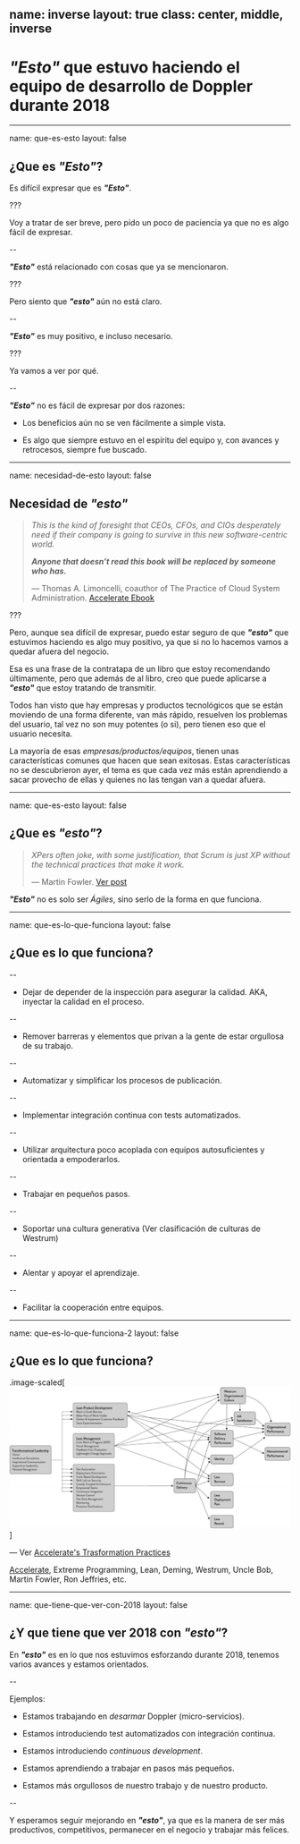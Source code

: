 name: inverse
layout: true
class: center, middle, inverse
---
# _**"Esto"**_ que estuvo haciendo el equipo de desarrollo de Doppler durante 2018

---
name: que-es-esto
layout: false
## ¿Que es _**"Esto"**_?

Es difícil expresar que es _**"Esto"**_.

???

Voy a tratar de ser breve, pero pido un poco de paciencia ya que no es algo fácil de expresar.

--

_**"Esto"**_ está relacionado con cosas que ya se mencionaron.

???

Pero siento que _**"esto"**_ aún no está claro.

--

_**"Esto"**_ es muy positivo, e incluso necesario.

???

Ya vamos a ver por qué.

--

_**"Esto"**_ no es fácil de expresar por dos razones:

* Los beneficios aún no se ven fácilmente a simple vista.

* Es algo que siempre estuvo en el espíritu del equipo y, con avances y retrocesos, siempre fue buscado.

---
name: necesidad-de-esto
layout: false
## Necesidad de _**"esto"**_

> _This is the kind of foresight that CEOs, CFOs, and CIOs desperately need if their company is going to survive in this new software-centric world._
>
> _**Anyone that doesn’t read this book will be replaced by someone who has.**_
>
> — Thomas A. Limoncelli, coauthor of The Practice of Cloud System Administration. [Accelerate Ebook](https://makingsense.slack.com/files/U04U7GL8D/FFK3H0280/accelerate_-_forsgren_phd.mobi)

???

Pero, aunque sea difícil de expresar, puedo estar seguro de que _**"esto"**_ que estuvimos haciendo es algo muy positivo, ya que si no lo hacemos vamos a quedar afuera del negocio.

Esa es una frase de la contratapa de un libro que estoy recomendando últimamente, pero que además de al libro, creo que puede aplicarse a _**"esto"**_ que estoy tratando de transmitir.

Todos han visto que hay empresas y productos tecnológicos que se están moviendo de una forma diferente, van más rápido, resuelven los problemas del usuario, tal vez no son muy potentes (o si), pero tienen eso que el usuario necesita.

La mayoría de esas _empresas/productos/equipos_, tienen unas características comunes que hacen que sean exitosas. Estas características no se descubrieron ayer, el tema es que cada vez más están aprendiendo a sacar provecho de ellas y quienes no las tengan van a quedar afuera.

---
name: que-es-esto
layout: false
## ¿Que es _**"esto"**_?

> _XPers often joke, with some justification, that Scrum is just XP without the technical practices that make it work._
>
> — Martin Fowler. [Ver post](https://martinfowler.com/bliki/FlaccidScrum.html)

_**"Esto"**_ no es solo ser _Ágiles_, sino serlo de la forma en que funciona.

---
name: que-es-lo-que-funciona
layout: false
## ¿Que es lo que funciona?

--

* Dejar de depender de la inspección para asegurar la calidad. AKA, inyectar la calidad en el proceso.

--

* Remover barreras y elementos que privan a la gente de estar orgullosa de su trabajo.

--

* Automatizar y simplificar los procesos de publicación.

--

* Implementar integración continua con tests automatizados.

--

* Utilizar arquitectura poco acoplada con equipos autosuficientes y orientada a empoderarlos.

--

* Trabajar en pequeños pasos.

--

* Soportar una cultura generativa (Ver clasificación de culturas de Westrum)

--

* Alentar y apoyar el aprendizaje.

--

* Facilitar la cooperación entre equipos.

---
name: que-es-lo-que-funciona-2
layout: false
## ¿Que es lo que funciona?

.image-scaled[![Overall Research Program](overall-research-program.png)]

 — Ver [Accelerate's Trasformation Practices](https://devops-research.com/assets/transformation_practices.pdf)

[Accelerate](https://makingsense.slack.com/files/U04U7GL8D/FFK3H0280/accelerate_-_forsgren_phd.mobi), Extreme Programming, Lean, Deming, Westrum, Uncle Bob, Martin Fowler, Ron Jeffries, etc.

---
name: que-tiene-que-ver-con-2018
layout: false
## ¿Y que tiene que ver 2018 con _**"esto"**_?

En _**"esto"**_ es en lo que nos estuvimos esforzando durante 2018, tenemos varios avances y estamos orientados.

--

Ejemplos:

* Estamos trabajando en _desarmar_ Doppler (micro-servicios).

* Estamos introduciendo test automatizados con integración continua.

* Estamos introduciendo _continuous development_.

* Estamos aprendiendo a trabajar en pasos más pequeños.

* Estamos más orgullosos de nuestro trabajo y de nuestro producto.

--

Y esperamos seguir mejorando en _**"esto"**_, ya que es la manera de ser más productivos, competitivos, permanecer en el negocio y trabajar más felices.
